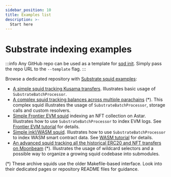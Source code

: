 ```yaml
---
sidebar_position: 10
title: Examples list
description: >-
  Start here
---
```


# Substrate indexing examples

:::info
Any GitHub repo can be used as a template for [sqd init](/arrowsquid-docs-v0/squid-cli/init). Simply pass the repo URL to the `--template` flag.
:::

Browse a dedicated repository with [Substrate squid examples](https://github.com/subsquid-labs/squid-substrate-examples):

- [A simple squid tracking Kusama transfers](https://github.com/subsquid-labs/squid-substrate-template). Illustrates basic usage of `SubstrateBatchProcessor`.
- [A complex squid tracking balances across multiple parachains](/arrowsquid-docs-v0/examples/substrate/balances-squid) (*). This complex squid illustrates the usage of `SubstrateBatchProcessor`, storage calls and custom resolvers.
- [Simple Frontier EVM squid](https://github.com/subsquid-labs/squid-frontier-evm-template) indexing an NFT collection on Astar. Illustrates how to use `SubstrateBatchProcessor` to index EVM logs. See [Frontier EVM tutorial](/arrowsquid-docs-v0/tutorials/create-an-evm-processing-squid) for details.
- [Simple ink!/WASM squid](https://github.com/subsquid-labs/squid-wasm-template). Illustrates how to use `SubstrateBatchProcessor` to index WASM smart contract data. See [WASM tutorial](/arrowsquid-docs-v0/tutorials/create-a-wasm-processing-squid) for details.
- [An advanced squid tracking all the historical ERC20 and NFT transfers on Moonbeam](https://github.com/subsquid/moonbeam-erc-tokens) (*). Illustrates the usage of wildcard selectors and a possible way to organize a growing squid codebase into submodules.

(*) These archive squids use the older Makefile-based interface. Look into their dedicated pages or repository README files for guidance.
